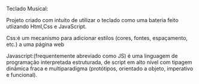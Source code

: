 Teclado Musical:



  Projeto criado com intuito de utilizar o teclado como uma bateria feito utlizando Html,Css e JavaScript.

Css:é um mecanismo para adicionar estilos (cores, fontes, espaçamento, etc.) a uma página web


Javascript:(frequentemente abreviado como JS) é uma linguagem de programação interpretada estruturada, de script em alto nível com tipagem dinâmica fraca e multiparadigma (protótipos, orientado a objeto, imperativo e funcional).
